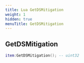 ```yaml
---
title: Lua GetDSMitigation
weight: 1
hidden: true
menuTitle: GetDSMitigation
---
```

## GetDSMitigation
```lua
item:GetDSMitigation(); -- uint32
```